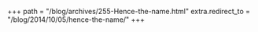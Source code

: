 +++
path = "/blog/archives/255-Hence-the-name.html"
extra.redirect_to = "/blog/2014/10/05/hence-the-name/"
+++
